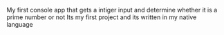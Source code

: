 My first console app that gets a intiger input and determine whether it is a prime number or not 
Its my first project and its written in my native language
